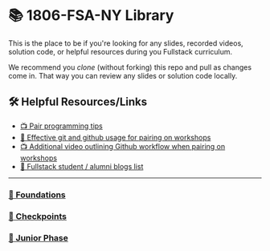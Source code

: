 # 📚 1806-FSA-NY Library

This is the place to be if you're looking for any slides, recorded videos, solution code, or helpful resources during you Fullstack curriculum.

We recommend you *clone* (without forking) this repo and pull as changes come in. That way you can review any slides or solution code locally.

## 🛠️ Helpful Resources/Links

- [📺 Pair programming tips](https://www.youtube.com/watch?v=rG_U12uqRhE)
- [📖 Effective git and github usage for pairing on workshops](https://gist.github.com/omriBernstein/4fd2c21be8416d5e5a69aabc6fa94b82)
- [📺 Additional video outlining Github workflow when pairing on workshops](http://www.youtube.com/watch?v=VJHyW8OmSaI)
- [📖 Fullstack student / alumni blogs list](https://github.com/FullstackAcademy/student-blogs)

---

### [🥚 Foundations](https://github.com/FullstackAcademy/foundations-solutions)
### [🏁 Checkpoints](checkpoints)
### [🐛 Junior Phase](junior-phase)
